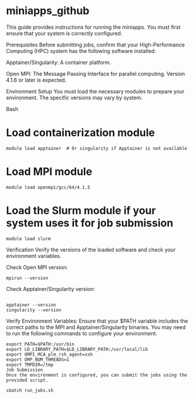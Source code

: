 

# miniapps_github
This guide provides instructions for running the miniapps. You must first ensure that your system is correctly configured.

Prerequisites
Before submitting jobs, confirm that your High-Performance Computing (HPC) system has the following software installed:

Apptainer/Singularity: A container platform.

Open MPI: The Message Passing Interface for parallel computing. Version 4.1.6 or later is expected.

Environment Setup
You must load the necessary modules to prepare your environment. The specific versions may vary by system.

Bash

# Load containerization module
```
module load apptainer  # Or singularity if Apptainer is not available
```
# Load MPI module
```
module load openmpi/gcc/64/4.1.5
```

# Load the Slurm module if your system uses it for job submission
```
module load slurm
```
Verification
Verify the versions of the loaded software and check your environment variables.

Check Open MPI version:


```
mpirun --version
```
Check Apptainer/Singularity version:

```

apptainer --version
singularity --version
```
Verify Environment Variables: Ensure that your $PATH variable includes the correct paths to the MPI and Apptainer/Singularity binaries. You may need to run the following commands to configure your environment.


```
export PATH=$PATH:/usr/bin
export LD_LIBRARY_PATH=$LD_LIBRARY_PATH:/usr/local/lib
export OMPI_MCA_plm_rsh_agent=ssh
export OMP_NUM_THREADS=1
export TMPDIR=/tmp
Job Submission
Once the environment is configured, you can submit the jobs using the provided script.
```

```
sbatch run_jobs.sh
```